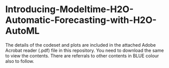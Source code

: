 # Introducing-Modeltime-H2O-Automatic-Forecasting-with-H2O-AutoML

The details of the codeset and plots are included in the attached Adobe Acrobat reader (.pdf) file in this repository. 
You need to download the same to view the contents. There are referrals to other contents in BLUE colour also to follow.
